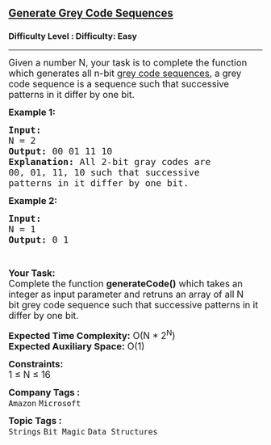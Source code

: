 <h2><a href="https://www.geeksforgeeks.org/problems/generate-grey-code-sequences/1?page=1&difficulty=Easy&sortBy=submissions">Generate Grey Code Sequences</a></h2><h3>Difficulty Level : Difficulty: Easy</h3><hr><div class="problems_problem_content__Xm_eO"><p><span style="font-size:18px">Given a number N, your task is to complete the function which generates all n-bit <a href="https://en.wikipedia.org/wiki/Gray_code">grey code sequences</a>, a grey code sequence is a sequence such that successive patterns in it differ by one bit.</span></p>

<p><span style="font-size:18px"><strong>Example 1:</strong></span></p>

<pre><span style="font-size:18px"><strong>Input:
</strong>N = 2
<strong>Output: </strong>00 01 11 10<strong>
Explanation: </strong>All 2-bit gray codes are
00, 01, 11, 10&nbsp;such that successive
patterns in it differ by one bit.</span>
</pre>

<p><span style="font-size:18px"><strong>Example 2:</strong></span></p>

<pre><span style="font-size:18px"><strong>Input:
</strong>N = 1
<strong>Output: </strong>0 1</span></pre>

<p>&nbsp;</p>

<p><span style="font-size:18px"><strong>Your Task:</strong><br>
Complete the function&nbsp;<strong>generateCode()</strong>&nbsp;which takes an integer as input parameter and retruns an array of&nbsp;all N bit&nbsp;grey code sequence such that successive patterns in it differ by one bit.</span></p>

<p><span style="font-size:18px"><strong>Expected Time Complexity:</strong>&nbsp;O(N * 2<sup>N</sup>)<br>
<strong>Expected Auxiliary Space:</strong>&nbsp;O(1)</span></p>

<p><span style="font-size:18px"><strong>Constraints:</strong><br>
1 ≤ N ≤ 16</span></p>
</div><p><span style=font-size:18px><strong>Company Tags : </strong><br><code>Amazon</code>&nbsp;<code>Microsoft</code>&nbsp;<br><p><span style=font-size:18px><strong>Topic Tags : </strong><br><code>Strings</code>&nbsp;<code>Bit Magic</code>&nbsp;<code>Data Structures</code>&nbsp;